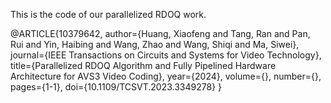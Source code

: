 This is the code of our parallelized RDOQ work. 

@ARTICLE{10379642,
  author={Huang, Xiaofeng and Tang, Ran and Pan, Rui and Yin, Haibing and Wang, Zhao and Wang, Shiqi and Ma, Siwei},
  journal={IEEE Transactions on Circuits and Systems for Video Technology}, 
  title={Parallelized RDOQ Algorithm and Fully Pipelined Hardware Architecture for AVS3 Video Coding}, 
  year={2024},
  volume={},
  number={},
  pages={1-1},
  doi={10.1109/TCSVT.2023.3349278}
}
